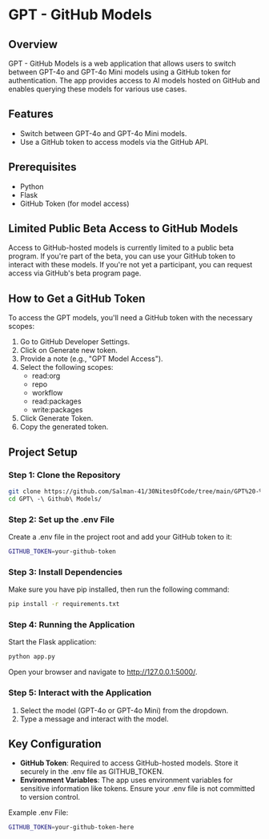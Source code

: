 # GPT - GitHub Models

## Overview

GPT - GitHub Models is a web application that allows users to switch between GPT-4o and GPT-4o Mini models using a GitHub token for authentication. The app provides access to AI models hosted on GitHub and enables querying these models for various use cases.

## Features

- Switch between GPT-4o and GPT-4o Mini models.
- Use a GitHub token to access models via the GitHub API.

## Prerequisites

- Python
- Flask
- GitHub Token (for model access)

## Limited Public Beta Access to GitHub Models

Access to GitHub-hosted models is currently limited to a public beta program. If you're part of the beta, you can use your GitHub token to interact with these models. If you're not yet a participant, you can request access via GitHub's beta program page.

## How to Get a GitHub Token

To access the GPT models, you'll need a GitHub token with the necessary scopes:

1. Go to GitHub Developer Settings.
2. Click on Generate new token.
3. Provide a note (e.g., "GPT Model Access").
4. Select the following scopes:
   - read:org
   - repo
   - workflow
   - read:packages
   - write:packages
5. Click Generate Token.
6. Copy the generated token.

## Project Setup

### Step 1: Clone the Repository

```bash
git clone https://github.com/Salman-41/30NitesOfCode/tree/main/GPT%20-%20Github%20Models
cd GPT\ -\ Github\ Models/
```

### Step 2: Set up the .env File

Create a .env file in the project root and add your GitHub token to it:

```bash
GITHUB_TOKEN=your-github-token
```

### Step 3: Install Dependencies

Make sure you have pip installed, then run the following command:

```bash
pip install -r requirements.txt
```

### Step 4: Running the Application

Start the Flask application:

```bash
python app.py
```

Open your browser and navigate to <http://127.0.0.1:5000/>.

### Step 5: Interact with the Application

1. Select the model (GPT-4o or GPT-4o Mini) from the dropdown.
2. Type a message and interact with the model.

## Key Configuration

- **GitHub Token**: Required to access GitHub-hosted models. Store it securely in the .env file as GITHUB_TOKEN.
- **Environment Variables**: The app uses environment variables for sensitive information like tokens. Ensure your .env file is not committed to version control.

Example .env File:

```bash
GITHUB_TOKEN=your-github-token-here
```
